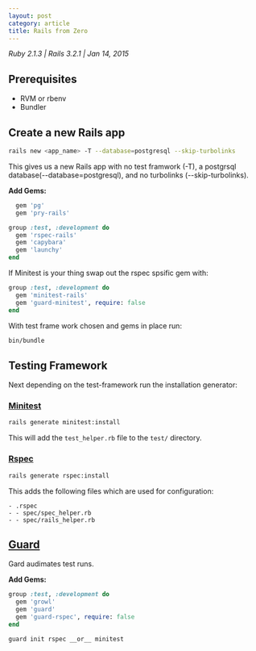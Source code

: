 ```yaml
---
layout: post
category: article
title: Rails from Zero
---
```


*Ruby 2.1.3 | Rails 3.2.1 | Jan 14, 2015*

## Prerequisites

- RVM or rbenv
- Bundler

## Create a new Rails app

```bash
rails new <app_name> -T --database=postgresql --skip-turbolinks
```

This gives us a new Rails app with no test framwork (-T),
a postgrsql database(--database=postgresql),
and no turbolinks (--skip-turbolinks).

__Add Gems:__

```ruby
  gem 'pg'
  gem 'pry-rails'

group :test, :development do
  gem 'rspec-rails'
  gem 'capybara'
  gem 'launchy'
end
```

If Minitest is your thing swap out the rspec spsific gem with:

```ruby
group :test, :development do
  gem 'minitest-rails'
  gem 'guard-minitest', require: false
end
```

With test frame work chosen and gems in place run:

```bash
bin/bundle
```

## Testing Framework

Next depending on the test-framework run the installation generator:

### [Minitest]

```bash
rails generate minitest:install
```

This will add the `test_helper.rb` file to the `test/` directory.

### [Rspec]

```bash
rails generate rspec:install
```

This adds the following files which are used for configuration:

```
- .rspec
- - spec/spec_helper.rb
- - spec/rails_helper.rb
```

## [Guard]

Gard audimates test runs.

__Add Gems:__

```ruby
group :test, :development do
  gem 'growl'
  gem 'guard'
  gem 'guard-rspec', require: false
end
```

```bash
guard init rspec __or__ minitest
```

[rails_12factor]: https://github.com/heroku/rails_12factor
[ActionView helpers]: http://api.rubyonrails.org/classes/ActionView/Helpers/TextHelper.html
[form helpers]: http://guides.rubyonrails.org/form_helpers.html
[Routing]: http://edgeguides.rubyonrails.org/routing.html
[factory_girl]: https://github.com/thoughtbot/factory_girl
[Guard]: https://github.com/guard/guard
[guard-rspec]: https://github.com/guard/guard-rspec
[guard-minitest]: https://github.com/guard/guard-minitest
[Growl]: http://growl.info/downloads
[growl_gem]: https://rubygems.org/gems/growl
[Bundler]: http://bundler.io/
[Minitest]: https://github.com/blowmage/minitest-rails
[Rspec]: https://github.com/rspec/rspec-rails
[Command line options]: https://github.com/guard/guard/wiki/Command-line-options-for-Guard
[pry]: http://pryrepl.org/
[partials]: http://guides.rubyonrails.org/layouts_and_rendering.html#using-partials
[Scopes]: http://guides.rubyonrails.org/active_record_querying.html#scopes
[Rspec feature tests]: https://github.com/rspec/rspec-rails#feature-specs
[Capybara]: https://github.com/jnicklas/capybara

